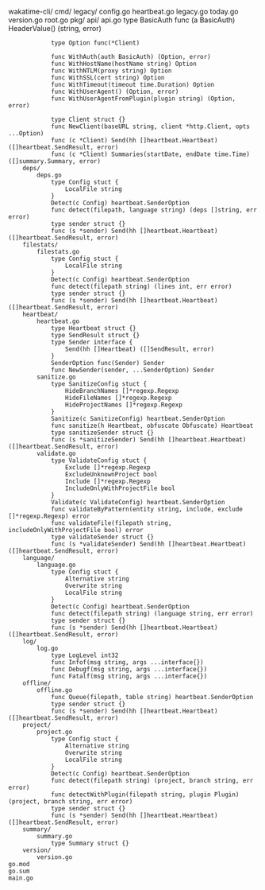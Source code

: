 wakatime-cli/
    cmd/
        legacy/
            config.go
            heartbeat.go
            legacy.go
            today.go
            version.go
        root.go
    pkg/
        api/
            api.go
                type BasicAuth
                func (a BasicAuth) HeaderValue() (string, error)

                type Option func(*Client)

                func WithAuth(auth BasicAuth) (Option, error)
                func WithHostName(hostName string) Option
                func WithNTLM(proxy string) Option
                func WithSSL(cert string) Option
                func WithTimeout(timeout time.Duration) Option
                func WithUserAgent() (Option, error)
                func WithUserAgentFromPlugin(plugin string) (Option, error)

                type Client struct {}
                func NewClient(baseURL string, client *http.Client, opts ...Option)
                func (c *Client) Send(hh []heartbeat.Heartbeat) ([]heartbeat.SendResult, error)
                func (c *Client) Summaries(startDate, endDate time.Time) ([]summary.Summary, error)
        deps/
            deps.go
                type Config stuct {
                    LocalFile string
                }
                Detect(c Config) heartbeat.SenderOption
                func detect(filepath, language string) (deps []string, err error)
                type sender struct {}
                func (s *sender) Send(hh []heartbeat.Heartbeat) ([]heartbeat.SendResult, error)
        filestats/
            filestats.go
                type Config stuct {
                    LocalFile string
                }
                Detect(c Config) heartbeat.SenderOption
                func detect(filepath string) (lines int, err error)
                type sender struct {}
                func (s *sender) Send(hh []heartbeat.Heartbeat) ([]heartbeat.SendResult, error)
        heartbeat/
            heartbeat.go
                type Heartbeat struct {}
                type SendResult struct {}
                type Sender interface {
                    Send(hh []Heartbeat) ([]SendResult, error)
                }
                SenderOption func(Sender) Sender
                func NewSender(sender, ...SenderOption) Sender
            sanitize.go
                type SanitizeConfig stuct {
                    HideBranchNames []*regexp.Regexp
                    HideFileNames []*regexp.Regexp
                    HideProjectNames []*regexp.Regexp
                }
                Sanitize(c SanitizeConfig) heartbeat.SenderOption
                func sanitize(h Heartbeat, obfuscate Obfuscate) Heartbeat
                type sanitizeSender struct {}
                func (s *sanitizeSender) Send(hh []heartbeat.Heartbeat) ([]heartbeat.SendResult, error)
            validate.go
                type ValidateConfig stuct {
                    Exclude []*regexp.Regexp
                    ExcludeUnknownProject bool
                    Include []*regexp.Regexp
                    IncludeOnlyWithProjectFile bool
                }
                Validate(c ValidateConfig) heartbeat.SenderOption
                func validateByPattern(entity string, include, exclude []*regexp.Regexp) error
                func validateFile(filepath string, includeOnlyWithProjectFile bool) error
                type validateSender struct {}
                func (s *validateSender) Send(hh []heartbeat.Heartbeat) ([]heartbeat.SendResult, error)
        language/
            language.go
                type Config stuct {
                    Alternative string
                    Overwrite string
                    LocalFile string
                }
                Detect(c Config) heartbeat.SenderOption
                func detect(filepath string) (language string, err error)
                type sender struct {}
                func (s *sender) Send(hh []heartbeat.Heartbeat) ([]heartbeat.SendResult, error)
        log/
            log.go
                type LogLevel int32
                func Infof(msg string, args ...interface{})
                func Debugf(msg string, args ...interface{})
                func Fatalf(msg string, args ...interface{})
        offline/
            offline.go
                func Queue(filepath, table string) heartbeat.SenderOption
                type sender struct {}
                func (s *sender) Send(hh []heartbeat.Heartbeat) ([]heartbeat.SendResult, error)
        project/
            project.go
                type Config stuct {
                    Alternative string
                    Overwrite string
                    LocalFile string
                }
                Detect(c Config) heartbeat.SenderOption
                func detect(filepath string) (project, branch string, err error)
                func detectWithPlugin(filepath string, plugin Plugin) (project, branch string, err error)
                type sender struct {}
                func (s *sender) Send(hh []heartbeat.Heartbeat) ([]heartbeat.SendResult, error)
        summary/
            summary.go
                type Summary struct {}
        version/
            version.go
    go.mod
    go.sum
    main.go
